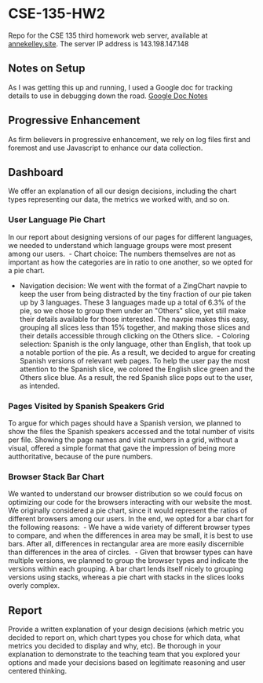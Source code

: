 # CSE-135-HW2
Repo for the CSE 135 third homework web server, available at [annekelley.site](https://annekelley.site). The server IP address is 143.198.147.148

## Notes on Setup
As I was getting this up and running, I used a Google doc for tracking details to use in debugging down the road. [Google Doc Notes](https://docs.google.com/document/d/1myGtFbDzZ5-MzCQncl51wMC3QlLp-PAuKZ_tOACnpPk/edit?usp=sharing)

## Progressive Enhancement
As firm believers in progressive enhancement, we rely on log files first and foremost and use Javascript to enhance our data collection.


## Dashboard
We offer an explanation of all our design decisions, including the chart types representing our data, the metrics we worked with, and so on. 

### User Language Pie Chart
In our report about designing versions of our pages for different languages, we needed to understand which language groups were most present among our users. 
 - Chart choice: The numbers themselves are not as important as how the categories are in ratio to one another, so we opted for a pie chart. 
 - Navigation decision: We went with the format of a ZingChart navpie to keep the user from being distracted by the tiny fraction of our pie taken up by 3 languages. These 3 languages made up a total of 6.3% of the pie, so we chose to group them under an "Others" slice, yet still make their details available for those interested. The navpie makes this easy, grouping all slices less than 15% together, and making those slices and their details accessible through clicking on the Others slice.
  - Coloring selection: Spanish is the only language, other than English, that took up a notable portion of the pie. As a result, we decided to argue for creating Spanish versions of relevant web pages. To help the user pay the most attention to the Spanish slice, we colored the English slice green and the Others slice blue. As a result, the red Spanish slice pops out to the user, as intended.

### Pages Visited by Spanish Speakers Grid
To argue for which pages should have a Spanish version, we planned to show the files the Spanish speakers accessed and the total number of visits per file. Showing the page names and visit numbers in a grid, without a visual, offered a simple format that gave the impression of being more autthoritative, because of the pure numbers.

### Browser Stack Bar Chart
We wanted to understand our browser distribution so we could focus on optimizing our code for the browsers interacting with our website the most. We originally considered a pie chart, since it would represent the ratios of different browsers among our users. In the end, we opted for a bar chart for the following reasons:
 - We have a wide variety of different browser types to compare, and when the differences in area may be small, it is best to use bars. After all, differences in rectangular area are more easily discernible than differences in the area of circles.
 - Given that browser types can have multiple versions, we planned to group the browser types and indicate the versions within each grouping. A bar chart lends itself nicely to grouping versions using stacks, whereas a pie chart with stacks in the slices looks overly complex. 

 

## Report
Provide a written explanation of your design decisions (which metric you decided to report on, which chart types you chose for which data, what metrics you decided to display and why, etc). Be thorough in your explanation to demonstrate to the teaching team that you explored your options and made your decisions based on legitimate reasoning and user centered thinking.